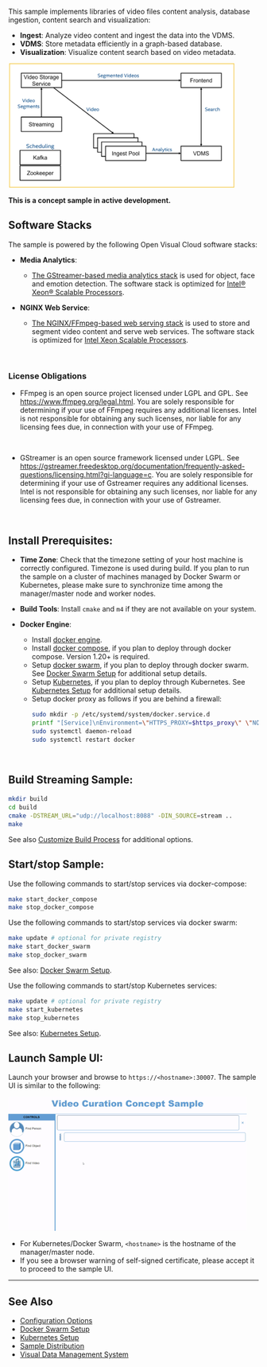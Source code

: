
This sample implements libraries of video files content analysis, database ingestion, content search and visualization:
- **Ingest**: Analyze video content and ingest the data into the VDMS.
- **VDMS**: Store metadata efficiently in a graph-based database.
- **Visualization**: Visualize content search based on video metadata.

<IMG src="doc/arch.png" height="250px">

**This is a concept sample in active development.**
<br>

## Software Stacks

The sample is powered by the following Open Visual Cloud software stacks:
- **Media Analytics**:
  - [The GStreamer-based media analytics stack](https://github.com/OpenVisualCloud/Dockerfiles/tree/v21.3/Xeon/ubuntu-18.04/analytics/gst) is used for object, face and emotion detection. The software stack is optimized for [Intel® Xeon® Scalable Processors](https://github.com/OpenVisualCloud/Dockerfiles/tree/v21.3/Xeon/ubuntu-18.04/analytics/gst).

- **NGINX Web Service**:
  - [The NGINX/FFmpeg-based web serving stack](https://github.com/OpenVisualCloud/Dockerfiles/tree/v23.1/Xeon/ubuntu-20.04/media/nginx) is used to store and segment video content and serve web services. The software stack is optimized for [Intel Xeon Scalable Processors](https://github.com/OpenVisualCloud/Dockerfiles/tree/v23.1/Xeon/ubuntu-20.04/media/nginx).
<br>

### License Obligations

- FFmpeg is an open source project licensed under LGPL and GPL. See https://www.ffmpeg.org/legal.html. You are solely responsible for determining if your use of FFmpeg requires any additional licenses. Intel is not responsible for obtaining any such licenses, nor liable for any licensing fees due, in connection with your use of FFmpeg.
<br>

- GStreamer is an open source framework licensed under LGPL. See https://gstreamer.freedesktop.org/documentation/frequently-asked-questions/licensing.html?gi-language=c.  You are solely responsible for determining if your use of Gstreamer requires any additional licenses.  Intel is not responsible for obtaining any such licenses, nor liable for any licensing fees due, in connection with your use of Gstreamer.
<br>


## Install Prerequisites:

- **Time Zone**: Check that the timezone setting of your host machine is correctly configured. Timezone is used during build. If you plan to run the sample on a cluster of machines managed by Docker Swarm or Kubernetes, please make sure to synchronize time among the manager/master node and worker nodes.

- **Build Tools**: Install ```cmake``` and ```m4``` if they are not available on your system.

- **Docker Engine**:
  - Install [docker engine](https://docs.docker.com/install).
  - Install [docker compose](https://docs.docker.com/compose/install), if you plan to deploy through docker compose. Version 1.20+ is required.
  - Setup [docker swarm](https://docs.docker.com/engine/swarm), if you plan to deploy through docker swarm. See [Docker Swarm Setup](deployment/docker-swarm/README.md) for additional setup details.
  - Setup [Kubernetes](https://kubernetes.io/docs/setup), if you plan to deploy through Kubernetes. See [Kubernetes Setup](deployment/kubernetes/README.md) for additional setup details.
  - Setup docker proxy as follows if you are behind a firewall:
    ```bash
    sudo mkdir -p /etc/systemd/system/docker.service.d
    printf "[Service]\nEnvironment=\"HTTPS_PROXY=$https_proxy\" \"NO_PROXY=$no_proxy\"\n" | sudo tee /etc/systemd/system/docker.service.d/proxy.conf
    sudo systemctl daemon-reload
    sudo systemctl restart docker
    ```
<br>


## Build Streaming Sample:

```bash
mkdir build
cd build
cmake -DSTREAM_URL="udp://localhost:8088" -DIN_SOURCE=stream ..
make
```

See also [Customize Build Process](doc/cmake.md) for additional options.
<br>

## Start/stop Sample:

Use the following commands to start/stop services via docker-compose:

```bash
make start_docker_compose
make stop_docker_compose
```

Use the following commands to start/stop services via docker swarm:

```bash
make update # optional for private registry
make start_docker_swarm
make stop_docker_swarm
```
See also:  [Docker Swarm Setup](deployment/docker-swarm/README.md).
<br>

Use the following commands to start/stop Kubernetes services:

```bash
make update # optional for private registry
make start_kubernetes
make stop_kubernetes
```

See also: [Kubernetes Setup](deployment/kubernetes/README.md).
<br>

## Launch Sample UI:

Launch your browser and browse to ```https://<hostname>:30007```. The sample UI is similar to the following:

<IMG src="doc/sample-ui.gif" height="270px"></IMG>

* For Kubernetes/Docker Swarm, ```<hostname>``` is the hostname of the manager/master node.
* If you see a browser warning of self-signed certificate, please accept it to proceed to the sample UI.

---

## See Also

- [Configuration Options](doc/cmake.md)
- [Docker Swarm Setup](deployment/docker-swarm/README.md)
- [Kubernetes Setup](deployment/kubernetes/README.md)
- [Sample Distribution](doc/dist.md)
- [Visual Data Management System](https://github.com/intellabs/vdms)


